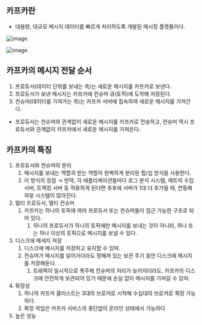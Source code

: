 ## 카프카란

- 대용량, 대규모 메시지 데이터를 빠르게 처리하도록 개발된 메시징 플랫폼이다.

![image](https://github.com/user-attachments/assets/6fca8b24-4e4e-4852-9ea8-e4a62978ac46)

![image](https://github.com/user-attachments/assets/6c7590cb-75f5-4dff-a3e7-cf5346b12f9d)

## 카프카의 메시지 전달 순서

1. 프로듀서(데이터 단위를 보내는 측)는 새로운 메시지를 카프카로 보낸다.
2. 프로듀서가 보낸 메시지는 카프카에 컨슈머 큐(토픽)에 도착해 저장된다.
3. 컨슈머(데이터를 가져가는 측)는 카프카 서버에 접속하여 새로운 메시지를 가져간다.
- 프로듀서는 컨슈머와 관계없이 새로운 메시지를 카프카로 전송하고, 컨슈머 역시 프로듀서와 관계없이 카프카에서 새로운 메시지를 가져온다.

## 카프카의 특징

1. 프로듀서와 컨슈머의 분리
    1. 메시지를 보내는 역할과 받는 역할이 완벽하게 분리된 펍/섭 방식을 사용한다.
    2. 이 방식의 장점 → 만약, 각 애플리케이션들마다 로그 분석 시스템, 메트릭 수집 서버, 트랙킹 서버 등 적용하게 된다면 추후에 서버가 1대 더 추가될 때, 연동해햐앟 시스템이 많아진다.
2. 멀티 프로듀서, 멀티 컨슈머
    1. 카프카는 하나의 토픽에 여러 프로듀서 또는 컨슈머들이 접근 가능한 구조로 되어 있다.
        1. 하나의 프로듀서가 하나의 토픽에만 메시지를 보내는 것이 아니라, 하나 또는 하나 이상의 토픽으로 메시지를 보낼 수 있다.
3. 디스크에 메세지 저장
    1. 디스크에 메시지를 저장하고 유지할 수 있따.
    2. 컨슈머가 메시지를 읽어가더라도 정해져 있는 보관 주기 동안 디스크에 메시지를 저장해둔다.
        1. 트래픽이 일시적으로 폭주해 컨슈머의 처리가 늦어지더라도, 카프카의 디스크에 안전하게 보관되어 있기 때문에 손실 없이 메시지를 가져갈 수 있따.
4. 확장성
    1. 하나의 카프카 클러스트는 3대의 브로커로 시작해 수십대의 브로커로 확장 가능하다.
    2. 확장 작업은 카프카 서비스의 중단없이 온라인 상태에서 가능하다
5. 높은 성능
